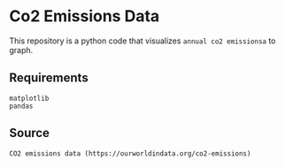 # Co2 Emissions Data
This repository is a python code that visualizes `annual co2 emissionsa` to graph.

## Requirements
```
matplotlib
pandas
```

## Source
```
CO2 emissions data (https://ourworldindata.org/co2-emissions)
```